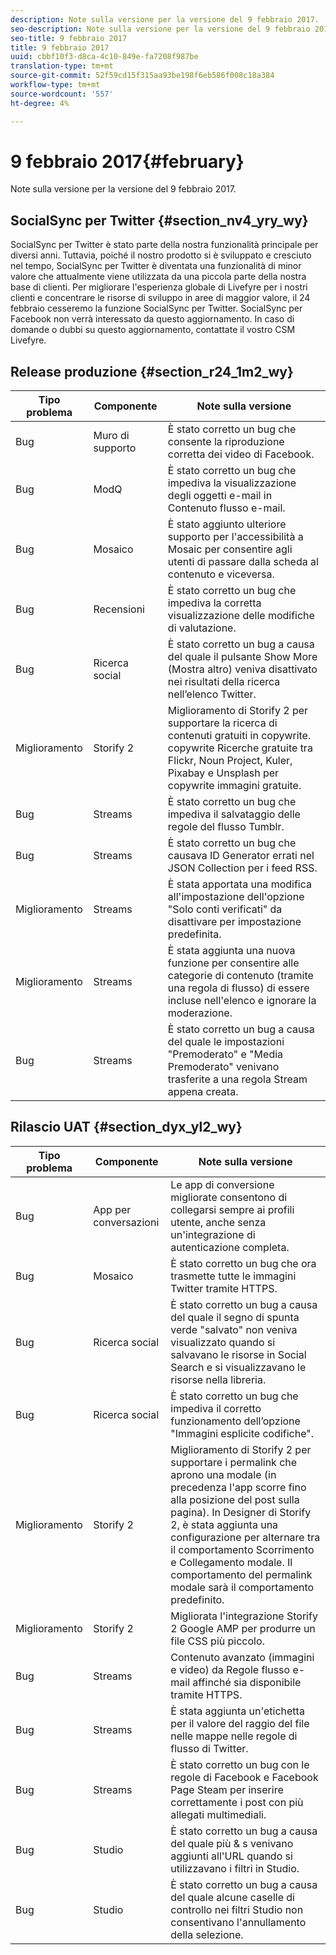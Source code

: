 ```yaml
---
description: Note sulla versione per la versione del 9 febbraio 2017.
seo-description: Note sulla versione per la versione del 9 febbraio 2017.
seo-title: 9 febbraio 2017
title: 9 febbraio 2017
uuid: cbbf10f3-d8ca-4c10-849e-fa7208f987be
translation-type: tm+mt
source-git-commit: 52f59cd15f315aa93be198f6eb586f008c18a384
workflow-type: tm+mt
source-wordcount: '557'
ht-degree: 4%

---
```



# 9 febbraio 2017{#february}

Note sulla versione per la versione del 9 febbraio 2017.

## SocialSync per Twitter {#section_nv4_yry_wy}

SocialSync per Twitter è stato parte della nostra funzionalità principale per diversi anni. Tuttavia, poiché il nostro prodotto si è sviluppato e cresciuto nel tempo, SocialSync per Twitter è diventata una funzionalità di minor valore che attualmente viene utilizzata da una piccola parte della nostra base di clienti. Per migliorare l&#39;esperienza globale di Livefyre per i nostri clienti e concentrare le risorse di sviluppo in aree di maggior valore, il 24 febbraio cesseremo la funzione SocialSync per Twitter. SocialSync per Facebook non verrà interessato da questo aggiornamento. In caso di domande o dubbi su questo aggiornamento, contattate il vostro CSM Livefyre.

## Release produzione {#section_r24_1m2_wy}

| Tipo problema | Componente | Note sulla versione |
|--- |--- |--- |
| Bug | Muro di supporto | È stato corretto un bug che consente la riproduzione corretta dei video di Facebook. |
| Bug | ModQ | È stato corretto un bug che impediva la visualizzazione degli oggetti e-mail in Contenuto flusso e-mail. |
| Bug | Mosaico | È stato aggiunto ulteriore supporto per l&#39;accessibilità a Mosaic per consentire agli utenti di passare dalla scheda al contenuto e viceversa. |
| Bug | Recensioni | È stato corretto un bug che impediva la corretta visualizzazione delle modifiche di valutazione. |
| Bug | Ricerca social | È stato corretto un bug a causa del quale il pulsante Show More (Mostra altro) veniva disattivato nei risultati della ricerca nell’elenco Twitter. |
| Miglioramento | Storify 2 | Miglioramento di Storify 2 per supportare la ricerca di contenuti gratuiti in copywrite. copywrite Ricerche gratuite tra Flickr, Noun Project, Kuler, Pixabay e Unsplash per copywrite immagini gratuite. |
| Bug | Streams | È stato corretto un bug che impediva il salvataggio delle regole del flusso Tumblr. |
| Bug | Streams | È stato corretto un bug che causava ID Generator errati nel JSON Collection per i feed RSS. |
| Miglioramento | Streams | È stata apportata una modifica all&#39;impostazione dell&#39;opzione &quot;Solo conti verificati&quot; da disattivare per impostazione predefinita. |
| Miglioramento | Streams | È stata aggiunta una nuova funzione per consentire alle categorie di contenuto (tramite una regola di flusso) di essere incluse nell&#39;elenco e ignorare la moderazione. |
| Bug | Streams | È stato corretto un bug a causa del quale le impostazioni &quot;Premoderato&quot; e &quot;Media Premoderato&quot; venivano trasferite a una regola Stream appena creata. |

## Rilascio UAT {#section_dyx_yl2_wy}

| Tipo problema | Componente | Note sulla versione |
|--- |--- |--- |
| Bug | App per conversazioni | Le app di conversione migliorate consentono di collegarsi sempre ai profili utente, anche senza un&#39;integrazione di autenticazione completa. |
| Bug | Mosaico | È stato corretto un bug che ora trasmette tutte le immagini Twitter tramite HTTPS. |
| Bug | Ricerca social | È stato corretto un bug a causa del quale il segno di spunta verde &quot;salvato&quot; non veniva visualizzato quando si salvavano le risorse in Social Search e si visualizzavano le risorse nella libreria. |
| Bug | Ricerca social | È stato corretto un bug che impediva il corretto funzionamento dell’opzione &quot;Immagini esplicite codifiche&quot;. |
| Miglioramento | Storify 2 | Miglioramento di Storify 2 per supportare i permalink che aprono una modale (in precedenza l&#39;app scorre fino alla posizione del post sulla pagina). In Designer di Storify 2, è stata aggiunta una configurazione per alternare tra il comportamento Scorrimento e Collegamento modale. Il comportamento del permalink modale sarà il comportamento predefinito. |
| Miglioramento | Storify 2 | Migliorata l&#39;integrazione Storify 2 Google AMP per produrre un file CSS più piccolo. |
| Bug | Streams | Contenuto avanzato (immagini e video) da Regole flusso e-mail affinché sia disponibile tramite HTTPS. |
| Bug | Streams | È stata aggiunta un&#39;etichetta per il valore del raggio del file nelle mappe nelle regole di flusso di Twitter. |
| Bug | Streams | È stato corretto un bug con le regole di Facebook e Facebook Page Steam per inserire correttamente i post con più allegati multimediali. |
| Bug | Studio | È stato corretto un bug a causa del quale più &amp; s venivano aggiunti all&#39;URL quando si utilizzavano i filtri in Studio. |
| Bug | Studio | È stato corretto un bug a causa del quale alcune caselle di controllo nei filtri Studio non consentivano l&#39;annullamento della selezione. |

